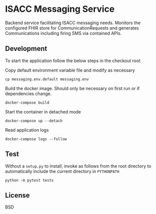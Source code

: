 ISACC Messaging Service
===================
Backend service facilitating ISACC messaging needs.  Monitors the configured
FHIR store for CommunicationRequests and generates Communications including
firing SMS via contained APIs.

Development
-----------
To start the application follow the below steps in the checkout root

Copy default environment variable file and modify as necessary

    cp messaging.env.default messaging.env

Build the docker image. Should only be necessary on first run or if dependencies change.

    docker-compose build

Start the container in detached mode

    docker-compose up --detach

Read application logs

    docker-compose logs --follow


Test
----
Without a ``setup.py`` to install, invoke as follows from the root directory to
automatically include the current directory in ``PYTHONPATH``

    python -m pytest tests

License
-------
BSD
